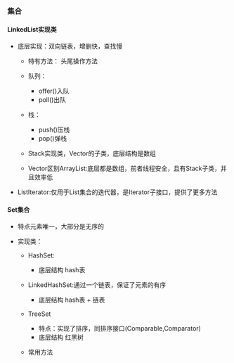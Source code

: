 ### 集合

#### LinkedList实现类

* 底层实现：双向链表，增删快，查找慢
    * 特有方法： 头尾操作方法
    * 队列：
        * offer()入队    
        * poll()出队
    * 栈：
        * push()压栈
        * pop()弹栈 
    * Stack实现类，Vector的子类，底层结构是数组
    
    * Vector区别ArrayList:底层都是数组，前者线程安全，且有Stack子类，并且效率低       
    
* ListIterator:仅用于List集合的迭代器，是Iterator子接口，提供了更多方法    

#### Set集合

* 特点元素唯一，大部分是无序的

* 实现类：
    * HashSet:
        * 底层结构 hash表
    * LinkedHashSet:通过一个链表，保证了元素的有序
        * 底层结构 hash表 + 链表
    * TreeSet
        * 特点：实现了排序，同排序接口(Comparable,Comparator)
        * 底层结构 红黑树
        
    * 常用方法  
    